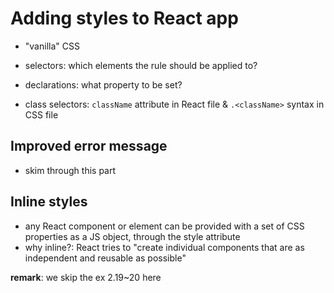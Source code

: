 # Adding styles to React app
- "vanilla" CSS
- selectors: which elements the rule should be applied to?
- declarations: what property to be set?

- class selectors: `className` attribute in React file & `.<className>` syntax in CSS file

## Improved error message
- skim through this part

## Inline styles
- any React component or element can be provided with a set of CSS properties as a JS object, through the style attribute
- why inline?: React tries to "create individual components that are as independent and reusable as possible"

**remark**: we skip the ex 2.19~20 here